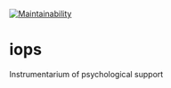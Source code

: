 [![Maintainability](https://api.codeclimate.com/v1/badges/8b8de6bfdfc377f59157/maintainability)](https://codeclimate.com/github/underway336/iops/maintainability)
# iops
Instrumentarium of psychological support
